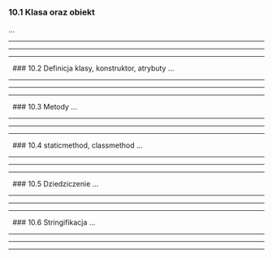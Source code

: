 ### 10.1 Klasa oraz obiekt
...

---
---
---
&nbsp;&nbsp;### 10.2 Definicja klasy, konstruktor, atrybuty
...

---
---
---
&nbsp;&nbsp;### 10.3 Metody
...

---
---
---
&nbsp;&nbsp;### 10.4 staticmethod, classmethod
...

---
---
---
&nbsp;&nbsp;### 10.5 Dziedziczenie
...

---
---
---
&nbsp;&nbsp;### 10.6 Stringifikacja
...

---
---
---
&nbsp;&nbsp;